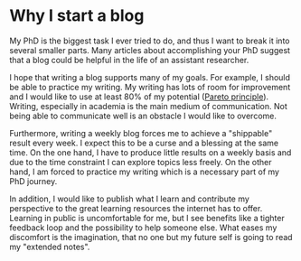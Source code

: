 # Why I start a blog  

My PhD is the biggest task I ever tried to do, and thus I want to break it into several smaller parts. Many articles about accomplishing your PhD suggest that a blog could be helpful in the life of an assistant researcher.  

I hope that writing a blog supports many of my goals. For example, I should be able to practice my writing. My writing has lots of room for improvement and I would like to use at least 80% of my potential ([Pareto principle](https://en.wikipedia.org/wiki/Pareto_principle)). Writing, especially in academia is the main medium of communication. Not being able to communicate well is an obstacle I would like to overcome.  

Furthermore, writing a weekly blog forces me to achieve a "shippable" result every week. I expect this to be a curse and a blessing at the same time. On the one hand, I have to produce little results on a weekly basis and due to the time constraint I can explore topics less freely. On the other hand, I am forced to practice my writing which is a necessary part of my PhD journey.  

In addition, I would like to publish what I learn and contribute my perspective to the great learning resources the internet has to offer. Learning in public is uncomfortable for me, but I see benefits like a tighter feedback loop and the possibility to help someone else. What eases my discomfort is the imagination, that no one but my future self is going to read my "extended notes".  
